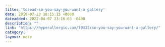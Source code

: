 ```yaml
---
title: 'toread-so-you-say-you-want-a-gallery'
date: 2018-07-23 18:15:15 +0000
dateadded: 2022-04-07 23:16:03 -0400
description: ""
link: "https://hyperallergic.com/70425/so-you-say-you-want-a-gallery/"
category:
layout: note
---
```

